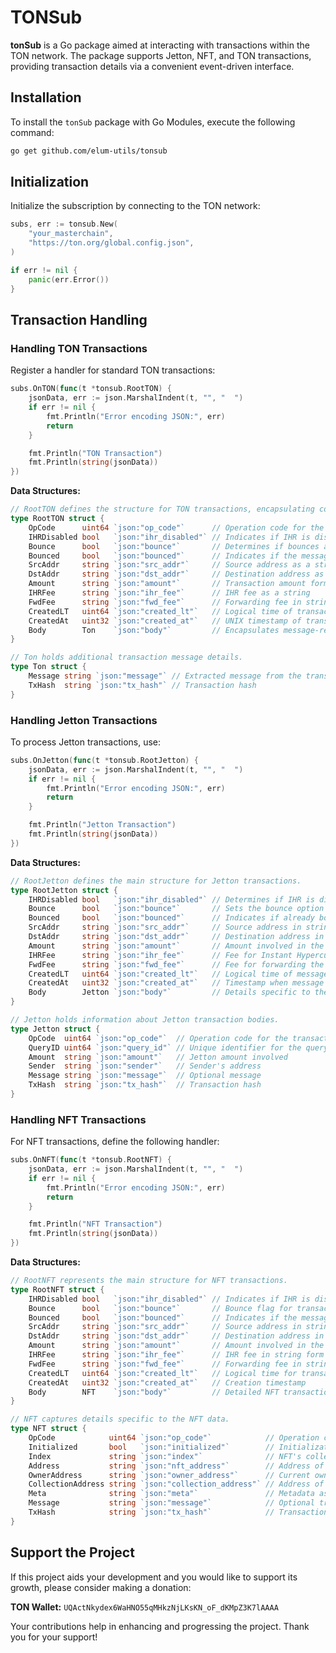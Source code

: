 # TONSub

**tonSub** is a Go package aimed at interacting with transactions within the TON network. The package supports Jetton, NFT, and TON transactions, providing transaction details via a convenient event-driven interface.

## Installation

To install the `tonSub` package with Go Modules, execute the following command:

```bash
go get github.com/elum-utils/tonsub
```

## Initialization

Initialize the subscription by connecting to the TON network:

```go
subs, err := tonsub.New(
    "your_masterchain",
    "https://ton.org/global.config.json",
)

if err != nil {
    panic(err.Error())
}
```

## Transaction Handling

### Handling TON Transactions

Register a handler for standard TON transactions:

```go
subs.OnTON(func(t *tonsub.RootTON) {
    jsonData, err := json.MarshalIndent(t, "", "  ")
    if err != nil {
        fmt.Println("Error encoding JSON:", err)
        return
    }

    fmt.Println("TON Transaction")
    fmt.Println(string(jsonData))
})
```

**Data Structures:**

```go
// RootTON defines the structure for TON transactions, encapsulating core transaction data.
type RootTON struct {
    OpCode      uint64 `json:"op_code"`      // Operation code for the transaction type
    IHRDisabled bool   `json:"ihr_disabled"` // Indicates if IHR is disabled
    Bounce      bool   `json:"bounce"`       // Determines if bounces are enabled
    Bounced     bool   `json:"bounced"`      // Indicates if the message has bounced back
    SrcAddr     string `json:"src_addr"`     // Source address as a string
    DstAddr     string `json:"dst_addr"`     // Destination address as a string
    Amount      string `json:"amount"`       // Transaction amount formatted as a string
    IHRFee      string `json:"ihr_fee"`      // IHR fee as a string
    FwdFee      string `json:"fwd_fee"`      // Forwarding fee in string format
    CreatedLT   uint64 `json:"created_lt"`   // Logical time of transaction creation
    CreatedAt   uint32 `json:"created_at"`   // UNIX timestamp of transaction creation
    Body        Ton    `json:"body"`         // Encapsulates message-related data
}

// Ton holds additional transaction message details.
type Ton struct {
    Message string `json:"message"` // Extracted message from the transaction payload
    TxHash  string `json:"tx_hash"` // Transaction hash
}
```

### Handling Jetton Transactions

To process Jetton transactions, use:

```go
subs.OnJetton(func(t *tonsub.RootJetton) {
    jsonData, err := json.MarshalIndent(t, "", "  ")
    if err != nil {
        fmt.Println("Error encoding JSON:", err)
        return
    }

    fmt.Println("Jetton Transaction")
    fmt.Println(string(jsonData))
})
```

**Data Structures:**

```go
// RootJetton defines the main structure for Jetton transactions.
type RootJetton struct {
    IHRDisabled bool   `json:"ihr_disabled"` // Determines if IHR is disabled
    Bounce      bool   `json:"bounce"`       // Sets the bounce option for the message
    Bounced     bool   `json:"bounced"`      // Indicates if already bounced
    SrcAddr     string `json:"src_addr"`     // Source address in string format
    DstAddr     string `json:"dst_addr"`     // Destination address in string format
    Amount      string `json:"amount"`       // Amount involved in the transaction
    IHRFee      string `json:"ihr_fee"`      // Fee for Instant Hypercube Routing
    FwdFee      string `json:"fwd_fee"`      // Fee for forwarding the message
    CreatedLT   uint64 `json:"created_lt"`   // Logical time of message creation
    CreatedAt   uint32 `json:"created_at"`   // Timestamp when message was created
    Body        Jetton `json:"body"`         // Details specific to the Jetton transaction
}

// Jetton holds information about Jetton transaction bodies.
type Jetton struct {
    OpCode  uint64 `json:"op_code"`  // Operation code for the transaction
    QueryID uint64 `json:"query_id"` // Unique identifier for the query
    Amount  string `json:"amount"`   // Jetton amount involved
    Sender  string `json:"sender"`   // Sender's address
    Message string `json:"message"`  // Optional message
    TxHash  string `json:"tx_hash"`  // Transaction hash
}
```

### Handling NFT Transactions

For NFT transactions, define the following handler:

```go
subs.OnNFT(func(t *tonsub.RootNFT) {
    jsonData, err := json.MarshalIndent(t, "", "  ")
    if err != nil {
        fmt.Println("Error encoding JSON:", err)
        return
    }

    fmt.Println("NFT Transaction")
    fmt.Println(string(jsonData))
})
```

**Data Structures:**

```go
// RootNFT represents the main structure for NFT transactions.
type RootNFT struct {
    IHRDisabled bool   `json:"ihr_disabled"` // Indicates if IHR is disabled
    Bounce      bool   `json:"bounce"`       // Bounce flag for transaction messages
    Bounced     bool   `json:"bounced"`      // Indicates if the message has bounced
    SrcAddr     string `json:"src_addr"`     // Source address in string form
    DstAddr     string `json:"dst_addr"`     // Destination address in string form
    Amount      string `json:"amount"`       // Amount involved in the transaction
    IHRFee      string `json:"ihr_fee"`      // IHR fee in string form
    FwdFee      string `json:"fwd_fee"`      // Forwarding fee in string form
    CreatedLT   uint64 `json:"created_lt"`   // Logical time for transaction creation
    CreatedAt   uint32 `json:"created_at"`   // Creation timestamp
    Body        NFT    `json:"body"`         // Detailed NFT transaction data
}

// NFT captures details specific to the NFT data.
type NFT struct {
    OpCode            uint64 `json:"op_code"`            // Operation code for handling
    Initialized       bool   `json:"initialized"`        // Initialization status
    Index             string `json:"index"`              // NFT's collection index
    Address           string `json:"nft_address"`        // Address of the NFT entity
    OwnerAddress      string `json:"owner_address"`      // Current owner's address
    CollectionAddress string `json:"collection_address"` // Address of NFT collection
    Meta              string `json:"meta"`               // Metadata associated with the NFT
    Message           string `json:"message"`            // Optional transaction message
    TxHash            string `json:"tx_hash"`            // Transaction hash value
}
```

## Support the Project

If this project aids your development and you would like to support its growth, please consider making a donation:

**TON Wallet:** ```UQActNkydex6WaHNO55qMHkzNjLKsKN_oF_dKMpZ3K7lAAAA```

Your contributions help in enhancing and progressing the project. Thank you for your support!